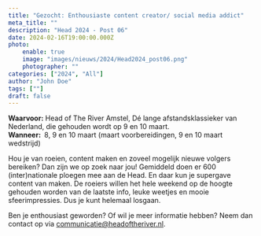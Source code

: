 ```yaml
---
title: "Gezocht: Enthousiaste content creator/ social media addict"
meta_title: ""
description: "Head 2024 - Post 06"
date: 2024-02-16T19:00:00.000Z
photo:
    enable: true
    image: "images/nieuws/2024/Head2024_post06.png"
    photographer: ""
categories: ["2024", "All"]
author: "John Doe"
tags: [""]
draft: false
---
```


**Waarvoor:** Head of The River Amstel, Dé lange afstandsklassieker van Nederland, die gehouden wordt op 9 en 10 maart.   
**Wanneer:** 8, 9 en 10 maart (maart voorbereidingen, 9 en 10 maart wedstrijd)

Hou je van roeien, content maken en zoveel mogelijk nieuwe volgers bereiken? Dan zijn we op zoek naar jou!
Gemiddeld doen er 600 (inter)nationale ploegen mee aan de Head. En daar kun je supergave content van maken.
De roeiers willen het hele weekend op de hoogte gehouden worden van de laatste info, leuke weetjes en mooie sfeerimpressies. Dus je kunt helemaal losgaan.

Ben je enthousiast geworden? Of wil je meer informatie hebben? Neem dan contact op via communicatie@headoftheriver.nl.
